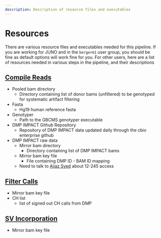 ```yaml
---
description: Description of resource files and executables
---
```


# Resources

There are various resource files and executables needed for this pipeline. If you are working for JUNO and in the `bergerm1` user group, you should be fine as default options will work fine for you. For other users, here are a list of resources needed in various steps in the pipeline, and their descriptions

## [Compile Reads](../analysis/compile-reads.md)

* Pooled bam directory
  * Directory containing list of donor bams \(unfiltered\) to be genotyped for systematic artifact filtering
* Fasta
  * Hg19 human reference fasta
* Genotyper 
  * Path to the GBCMS genotyper executable 
* DMP IMPACT Github Repository 
  * Repository of DMP IMPACT data updated daily through the cbio enterprise github 
* DMP IMPACT raw data
  * Mirror bam directory
    * Directory containing list of DMP IMPACT bams 
  * Mirror bam key file
    * File containing DMP ID - BAM ID mapping
  * Need to talk to [Aijaz Syed](mailto:syeda1@mskcc.org) about 12-245 access

## [Filter Calls](../analysis/filter-calls.md)

* Mirror bam key file 
* CH list
  * list of signed out CH calls from DMP

## [SV Incorporation](../analysis/sv-incorporation.md)

* Mirror bam key file 

